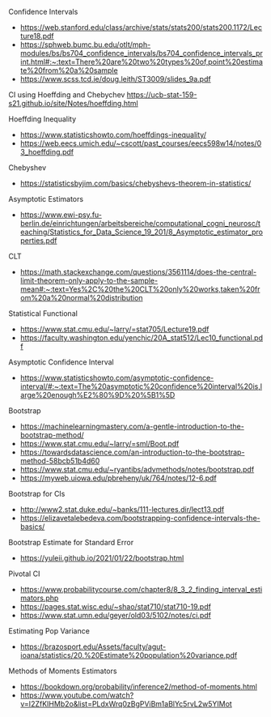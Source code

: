 Confidence Intervals
- https://web.stanford.edu/class/archive/stats/stats200/stats200.1172/Lecture18.pdf
- https://sphweb.bumc.bu.edu/otlt/mph-modules/bs/bs704_confidence_intervals/bs704_confidence_intervals_print.html#:~:text=There%20are%20two%20types%20of,point%20estimate%20from%20a%20sample
- https://www.scss.tcd.ie/doug.leith/ST3009/slides_9a.pdf

CI using Hoeffding and Chebychev
https://ucb-stat-159-s21.github.io/site/Notes/hoeffding.html

Hoeffding Inequality
- https://www.statisticshowto.com/hoeffdings-inequality/
- https://web.eecs.umich.edu/~cscott/past_courses/eecs598w14/notes/03_hoeffding.pdf

Chebyshev
- https://statisticsbyjim.com/basics/chebyshevs-theorem-in-statistics/

Asymptotic Estimators
- https://www.ewi-psy.fu-berlin.de/einrichtungen/arbeitsbereiche/computational_cogni_neurosc/teaching/Statistics_for_Data_Science_19_201/8_Asymptotic_estimator_properties.pdf

CLT
- https://math.stackexchange.com/questions/3561114/does-the-central-limit-theorem-only-apply-to-the-sample-mean#:~:text=Yes%2C%20the%20CLT%20only%20works,taken%20from%20a%20normal%20distribution

Statistical Functional
- https://www.stat.cmu.edu/~larry/=stat705/Lecture19.pdf
- https://faculty.washington.edu/yenchic/20A_stat512/Lec10_functional.pdf

Asymptotic Confidence Interval
- https://www.statisticshowto.com/asymptotic-confidence-interval/#:~:text=The%20asymptotic%20confidence%20interval%20is,large%20enough%E2%80%9D%20%5B1%5D

Bootstrap
- https://machinelearningmastery.com/a-gentle-introduction-to-the-bootstrap-method/
- https://www.stat.cmu.edu/~larry/=sml/Boot.pdf
- https://towardsdatascience.com/an-introduction-to-the-bootstrap-method-58bcb51b4d60
- https://www.stat.cmu.edu/~ryantibs/advmethods/notes/bootstrap.pdf
- https://myweb.uiowa.edu/pbreheny/uk/764/notes/12-6.pdf

Bootstrap for CIs
- http://www2.stat.duke.edu/~banks/111-lectures.dir/lect13.pdf
- https://elizavetalebedeva.com/bootstrapping-confidence-intervals-the-basics/

Bootstrap Estimate for Standard Error
- https://yuleii.github.io/2021/01/22/bootstrap.html

Pivotal CI
- https://www.probabilitycourse.com/chapter8/8_3_2_finding_interval_estimators.php
- https://pages.stat.wisc.edu/~shao/stat710/stat710-19.pdf
- https://www.stat.umn.edu/geyer/old03/5102/notes/ci.pdf

Estimating Pop Variance
- https://brazosport.edu/Assets/faculty/agut-ioana/statistics/20.%20Estimate%20population%20variance.pdf

Methods of Moments Estimators
- https://bookdown.org/probability/inference2/method-of-moments.html
- https://www.youtube.com/watch?v=I2ZfKIHMb2o&list=PLdxWrq0zBgPViBm1aBlYc5rvL2w5YIMot